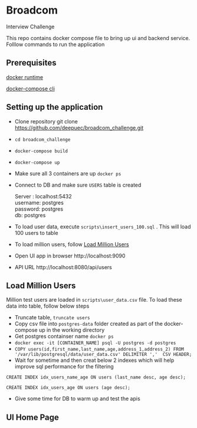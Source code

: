 # Broadcom
Interview Challenge

This repo contains docker compose file to bring up ui and backend service.
Folllow commands to run the application

## Prerequisites

[docker runtime](https://docs.docker.com/get-docker/)

[docker-compose cli](https://docs.docker.com/compose/install/)

## Setting up the application
- Clone repository git clone https://github.com/deepuec/broadcom_challenge.git
-  `cd broadcom_challenge`
-  `docker-compose build`
-  `docker-compose up`
-  Make sure all 3 containers are up `docker ps`
-  Connect to DB and make sure `USERS` table is created

    Server : localhost:5432 \
    username: postgres \
    password: postgres \
    db: postgres 
-  To load user data, execute `scripts\insert_users_100.sql` . This will load 100 users to table
-  To load million users, follow [Load Million Users](#load-million-users)
-  Open UI app in browser http://localhost:9090
- API URL http://localhost:8080/api/users


## Load Million Users
Million test users are loaded in `scripts\user_data.csv` file. To load these data into table, follow below steps
- Truncate table, `truncate users`
- Copy csv file into `postgres-data` folder created as part of the docker-compose up in the working directory
- Get postgres containser name `docker ps`
- `docker exec -it [CONTAINER_NAME] psql -U postgres -d postgres` 
- `COPY users(id,first_name,last_name,age,address_1,address_2) FROM '/var/lib/postgresql/data/user_data.csv' DELIMITER ','  CSV HEADER;`
- Wait for sometime and then creat below 2 indexes which will help improve sql performance for the filtering

`CREATE INDEX idx_users_name_age ON users (last_name desc, age desc);` 

`CREATE INDEX idx_users_age ON users (age desc);`
- Give some time for DB to warm up and test the apis


## UI Home Page
